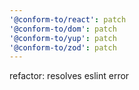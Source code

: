 ```yaml
---
'@conform-to/react': patch
'@conform-to/dom': patch
'@conform-to/yup': patch
'@conform-to/zod': patch
---
```


refactor: resolves eslint error
